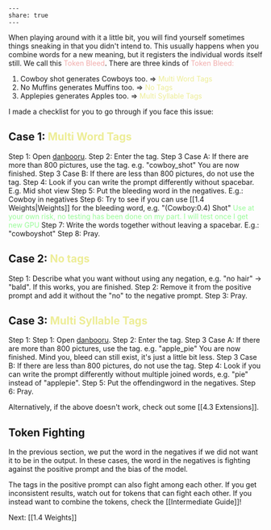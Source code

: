 ```
---  
share: true  
---  
```

When playing around with it a little bit, you will find yourself sometimes things sneaking in that you didn't intend to. This usually happens when you combine words for a new meaning, but it registers the individual words itself still. We call this <font 
color="F1ACAB">Token Bleed</font>. There are three kinds of <font 
color=F1ACAB>Token Bleed:</font>

<ol>
<li> Cowboy shot generates Cowboys too. => <font color=EDED96>Multi Word Tags</font>
<li> No Muffins generates Muffins too.  => <font color=EDED96>No Tags</font>
<li> Applepies generates Apples too.  => <font color=EDED96>Multi Syllable Tags</font>
</ol>
I made a checklist for you to go through if you face this issue:

## Case 1: <font color=EDED96>Multi Word Tags</font>

Step 1: Open [danbooru](https://danbooru.donmai.us/).
Step 2: Enter the tag.
Step 3 Case A: If there are more than 800 pictures, use the tag. e.g. "cowboy_shot" You are now finished. 
Step 3 Case B: If there are less than 800 pictures, do not use the tag.
Step 4: Look if you can write the prompt differently without spacebar. E.g. Mid shot view
Step 5: Put the bleeding word in the negatives. E.g.: Cowboy in negatives 
Step 6: Try to see if you can use [[1.4 Weights|Weights]] for the bleeding word, e.g. "(Cowboy:0.4) Shot" <font color=98fb98>Use at your own risk, no testing has been done on my part. I will test once I get new GPU</font>
Step 7: Write the words together without leaving a spacebar. E.g.: "cowboyshot" 
Step 8: Pray.

## Case 2: <font color=EDED96>No tags</font>

Step 1: Describe what you want without using any negation, e.g. "no hair" -> "bald". If this works, you are finished.
Step 2: Remove it from the positive prompt and add it without the "no" to the negative prompt.
Step 3: Pray.

## Case 3: <font color=EDED96>Multi Syllable Tags</font>
Step 1: Step 1: Open [danbooru](https://danbooru.donmai.us/).
Step 2: Enter the tag.
Step 3 Case A: If there are more than 800 pictures, use the tag. e.g. "apple_pie" You are now finished. Mind you, bleed can still exist, it's just a little bit less.
Step 3 Case B: If there are less than 800 pictures, do not use the tag.
Step 4: Look if you can write the prompt differently without multiple joined words, e.g. "pie" instead of "applepie". 
Step 5: Put the offendingword in the negatives.
Step 6: Pray.

Alternatively, if the above doesn't work, check out some [[4.3 Extensions]].

## Token Fighting

In the previous section, we put the word in the negatives if we did not want it to be in the output. In these cases, the word in the negatives is fighting against the positive prompt and the bias of the model. 

The tags in the positive prompt can also fight among each other. If you get inconsistent results, watch out for tokens that can fight each other. If you instead want to combine the tokens, check the [[Intermediate Guide]]!

Next: [[1.4 Weights]]